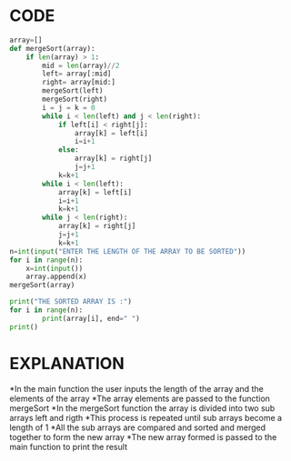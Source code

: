 # CODE
~~~python
array=[]
def mergeSort(array):
    if len(array) > 1:
        mid = len(array)//2
        left= array[:mid]
        right= array[mid:]
        mergeSort(left)
        mergeSort(right)
        i = j = k = 0
        while i < len(left) and j < len(right):
            if left[i] < right[j]:
                array[k] = left[i]
                i=i+1
            else:
                array[k] = right[j]
                j=j+1
            k=k+1
        while i < len(left):
            array[k] = left[i]
            i=i+1
            k=k+1
        while j < len(right):
            array[k] = right[j]
            j=j+1
            k=k+1
n=int(input("ENTER THE LENGTH OF THE ARRAY TO BE SORTED"))
for i in range(n):
    x=int(input())
    array.append(x)
mergeSort(array)

print("THE SORTED ARRAY IS :")
for i in range(n):
        print(array[i], end=" ")
print()
~~~

# EXPLANATION
  *In the main function the user inputs the length of the array and the elements of the array
  *The array elements are passed to the function mergeSort
  *In the mergeSort function the array is divided into two sub arrays left and rigth
  *This process is repeated until sub arrays become a length of 1
  *All the sub arrays are compared and sorted and merged together to form the new array
  *The new array formed is passed to the main function to print the result
